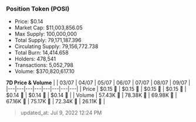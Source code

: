 
  ### Position Token (POSI)
  - Price: $0.14
  - Market Cap: $11,003,856.05
  - Max Supply: 100,000,000
  - Total Supply: 79,171,187.396
  - Circulating Supply: 79,156,772.738
  - Total Burn: 14,414.658
  - Holders: 478,541
  - Transactions: 5,052,798
  - Volume: $370,820,617.10

  **7D Price & Volume**
  | | 03&#x2F;07 | 04&#x2F;07 | 05&#x2F;07 | 06&#x2F;07 | 07&#x2F;07 | 08&#x2F;07 | 09&#x2F;07 |
  |---|---|---|---|---|---|---|---|
  | Price | $0.15 🔻 | $0.15 🔻 | $0.15 🔻 | $0.15 🚀 | $0.14 🔻 | $0.14 🔻 | $0.14 🔻 |
  | Volume | 57.43K 🔻 | 78.38K 🚀 | 69.98K 🔻 | 67.16K 🔻 | 75.17K 🚀 | 72.34K 🔻 | 26.11K 🔻 |

  > updated_at: Jul 9, 2022 12:24 PM

